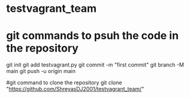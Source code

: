 # testvagrant_team
# git commands to psuh the code in the repository
git init 
git add testvagrant.py
git commit -m "first commit"
git branch -M main
git push -u origin main

#git command to clone the repository
git clone "https://github.com/ShreyasDJ2001/testvagrant_team/"
